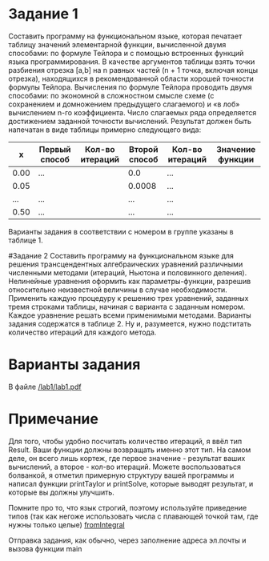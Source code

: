 # Задание 1
Составить программу на функциональном языке, которая печатает таблицу значений элементарной функции, вычисленной двумя способами: по формуле Тейлора и с помощью встроенных функций языка программирования. В качестве аргументов таблицы взять точки разбиения отрезка [a,b] на n равных частей (n + 1 точка, включая концы отрезка), находящихся в рекомендованной области хорошей точности формулы Тейлора. 
Вычисления по формуле Тейлора проводить двумя способами: по экономной в сложностном смысле схеме (с сохранением и домножением предыдущего слагаемого) и «в лоб» вычислением n-го коэффициента. Число слагаемых ряда определяется достижением заданной точности вычислений.
Результат должен быть напечатан в виде таблицы примерно следующего вида:

|x    |Первый способ|Кол-во итераций|Второй способ|Кол-во итераций|Значение функции|
|-----|-------------|---------------|-------------|---------------|----------------|
|0.00	|...          |               |0.0          |...            |                |
|0.05 |||0.0008|...||
|...|...||...|...||
|0.50|...||...|...||

Варианты задания в соответствии с номером в группе указаны в таблице 1.

#Задание 2
Составить программу на функциональном языке для решения трансцендентных алгебраических уравнений различными численными методами (итераций, Ньютона и половинного деления). Нелинейные уравнения оформить как параметры-функции, разрешив относительно неизвестной величины в случае необходимости. Применить каждую процедуру к решению трех уравнений, заданных тремя строками таблицы, начиная с варианта с заданным номером. Каждое уравнение решать всеми применимыми методами.
Варианты задания содержатся в таблице 2. Ну и, разумеется, нужно подститать количество итераций для каждого метода.

# Варианты задания
В файле [/lab1/lab1.pdf]()

# Примечание
Для того, чтобы удобно посчитать количество итераций, я ввёл тип Result. Ваши функции должны возвращать именно этот тип. На самом деле, он всего лишь кортеж, где первое значение - результат ваших вычислений, а второе - кол-во итераций.
Можете воспользоваться болванкой, я отметил примерную структуру вашей программы и написал функции printTaylor и printSolve, которые выводят результат, и которые вы должны улучшить.

Помните про то, что язык строгий, поэтому используйте приведение типов 
(так как негоже использовать числа с плавающей точкой там, где нужны только целые)
[fromIntegral](http://learnyouahaskell.com/types-and-typeclasses)

Отправка задания, как обычно, через заполнение адреса эл.почты и вызова функции main
